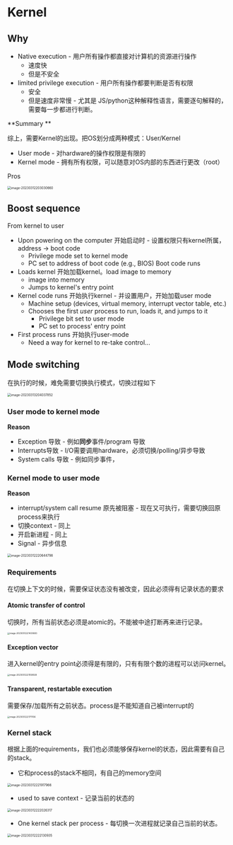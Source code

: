 # Kernel

## Why 

- Native execution - 用户所有操作都直接对计算机的资源进行操作
  - 速度快
  - 但是不安全
- limited privilege execution - 用户所有操作都要判断是否有权限
  - 安全
  - 但是速度非常慢 - 尤其是 JS/python这种解释性语言，需要逐句解释的，需要每一步都进行判断。

**Summary **

综上，需要Kernel的出现。把OS划分成两种模式：User/Kernel

- User mode - 对hardware的操作权限是有限的
- Kernel mode - 拥有所有权限，可以随意对OS内部的东西进行更改（root）

Pros

<img src="images/image-20230312203030660.png" alt="image-20230312203030660" style="zoom:50%;" />

## Boost sequence

From kernel to user

- Upon powering on the computer 开始启动时 - 设置权限只有kernel所属，address -> boot code
  - Privilege mode set to kernel mode
  - PC set to address of boot code (e.g., BIOS) Boot code runs
- Loads kernel 开始加载kernel。load image to memory
  - image into memory 
  - Jumps to kernel's entry point
- Kernel code runs 开始执行kernel - 并设置用户，开始加载user mode
  - Machine setup (devices, virtual memory, interrupt vector table, etc.) 
  - Chooses the first *user* process to run, loads it, and jumps to it
    - Privilege bit set to user mode 
    - PC set to process' entry point
- First process runs  开始执行user-mode
  - Need a way for kernel to re-take control...

## Mode switching

在执行的时候，难免需要切换执行模式，切换过程如下

<img src="images/image-20230313204037852.png" alt="image-20230313204037852" style="zoom:50%;" />

### User mode to kernel mode

**Reason**

- Exception 导致 - 例如**同步**事件/program 导致
- Interrupts导致 - I/O需要调用hardware，必须切换/polling/异步导致
- System calls 导致 - 例如同步事件，

### Kernel mode to user mode

**Reason**

- interrupt/system call resume 原先被阻塞 - 现在又可执行，需要切换回原process来执行
- 切换context - 同上
- 开启新进程 - 同上
- Signal - 异步信息

<img src="images/image-20230312220644798.png" alt="image-20230312220644798" style="zoom:50%;" />

### Requirements

在切换上下文的时候，需要保证状态没有被改变，因此必须得有记录状态的要求

#### Atomic transfer of control

切换时，所有当前状态必须是atomic的。不能被中途打断再来进行记录。

<img src="images/image-20230312221430683.png" alt="image-20230312221430683" style="zoom:33%;" />

#### Exception vector

进入kernel的entry point必须得是有限的，只有有限个数的进程可以访问kernel。

<img src="images/image-20230312221558928.png" alt="image-20230312221558928" style="zoom:33%;" />

#### Transparent, restartable execution

需要保存/加载所有之前状态。process是不能知道自己被interrupt的

<img src="images/image-20230312221711106.png" alt="image-20230312221711106" style="zoom:33%;" />

### Kernel stack

根据上面的requirements，我们也必须能够保存kernel的状态，因此需要有自己的stack。

- 它和process的stack不相同，有自己的memory空间

<img src="images/image-20230312221917966.png" alt="image-20230312221917966" style="zoom:50%;" />

- used to save context - 记录当前的状态的

<img src="images/image-20230312222026317.png" alt="image-20230312222026317" style="zoom:50%;" />

- One kernel stack per process - 每切换一次进程就记录自己当前的状态。

<img src="images/image-20230312222130935.png" alt="image-20230312222130935" style="zoom:50%;" />